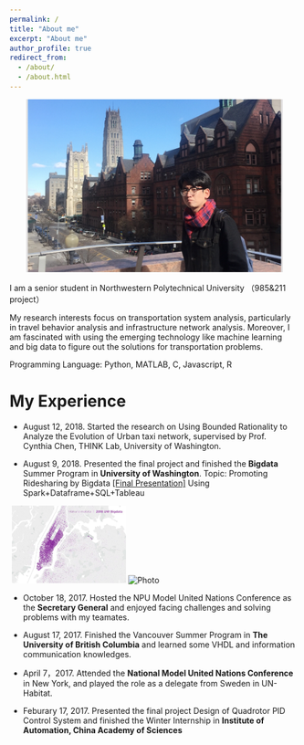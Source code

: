 ```yaml
---
permalink: /
title: "About me"
excerpt: "About me"
author_profile: true
redirect_from: 
  - /about/
  - /about.html
---
```


<p align="center">
  <img src="https://github.com/RevCre/keningsun.github.io/blob/master/images/keninginCU.png?raw=true" alt="Photo" style="width: 450px;"/> 
</p>


I am a senior student in Northwestern Polytechnical University （985&211 project）
 
My research interests focus on transportation system analysis, particularly in travel behavior analysis and infrastructure network analysis. Moreover, I am fascinated with using the emerging technology like machine learning and big data to figure out the solutions for transportation problems.

Programming Language: Python, MATLAB, C, Javascript, R

My Experience 
======


- August 12, 2018. Started the research on Using Bounded Rationality to Analyze the Evolution of Urban taxi network, supervised by Prof. Cynthia Chen, THINK Lab, University of Washington.   

- August 9, 2018. Presented the final project and finished the **Bigdata** Summer Program in **University of Washington**.
Topic: Promoting Ridesharing by Bigdata <a href="https://github.com/RevCre/keningsun.github.io/blob/master/files/UW-final%20presentation.pptx?raw=true">[Final Presentation]</a> Using Spark+Dataframe+SQL+Tableau

<p>
  <img src="https://github.com/RevCre/keningsun.github.io/blob/master/images/uwbigdata-pre1.JPG?raw=true" alt="Photo" style="width: 200px;"/> 
  <img src="https://github.com/RevCre/keningsun.github.io/blob/master/images/uwbigdata-pre2.JPG?raw=true" alt="Photo" style="width: 200px;"/>
</p>
 



- October 18, 2017. Hosted the NPU Model United Nations Conference as the **Secretary General** and enjoyed facing challenges and solving problems with my teamates.

- August 17, 2017. Finished the Vancouver Summer Program in **The University of British Columbia** and learned some VHDL and  information communication knowledges.

- April 7，2017. Attended the **National Model United Nations Conference** in New York, and played the role as a delegate from Sweden in UN-Habitat.  

- Feburary 17, 2017. Presented the final project Design of Quadrotor PID Control System and finished the Winter Internship in **Institute of Automation, China Academy of Sciences** 






